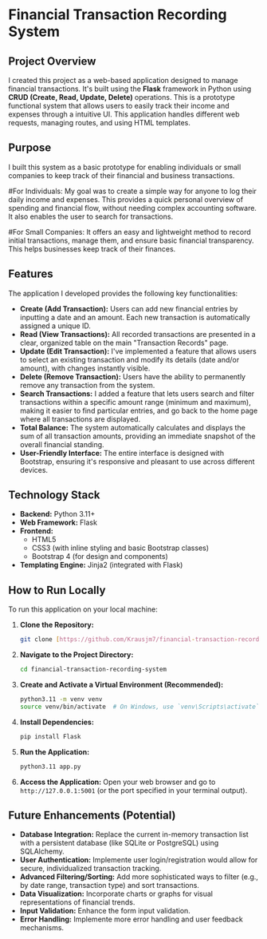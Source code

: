 # Financial Transaction Recording System

## Project Overview
I created this project as a web-based application designed to manage financial transactions. It's built using the **Flask** framework in Python using **CRUD (Create, Read, Update, Delete)** operations. This is a prototype functional system that allows users to easily track their income and expenses through a intuitive UI. This application handles different web requests, managing routes, and using HTML templates.

## Purpose
I built this system as a basic prototype for enabling individuals or small companies to keep track of their financial and business transactions.

#For Individuals: 
My goal was to create a simple way for anyone to log their daily income and expenses. This provides a quick personal overview of spending and financial flow, without needing complex accounting software. It also enables the user to search for transactions.

#For Small Companies: 
It offers an easy and lightweight method to record initial transactions, manage them, and ensure basic financial transparency. This helps businesses keep track of their finances.

## Features
The application I developed provides the following key functionalities:

* **Create (Add Transaction):** Users can add new financial entries by inputting a date and an amount. Each new transaction is automatically assigned a unique ID.
* **Read (View Transactions):** All recorded transactions are presented in a clear, organized table on the main "Transaction Records" page.
* **Update (Edit Transaction):** I've implemented a feature that allows users to select an existing transaction and modify its details (date and/or amount), with changes instantly visible.
* **Delete (Remove Transaction):** Users have the ability to permanently remove any transaction from the system.
* **Search Transactions:** I added a feature that lets users search and filter transactions within a specific amount range (minimum and maximum), making it easier to find particular entries, and go back to the home page where all transactions are displayed.
* **Total Balance:** The system automatically calculates and displays the sum of all transaction amounts, providing an immediate snapshot of the overall financial standing.
* **User-Friendly Interface:** The entire interface is designed with Bootstrap, ensuring it's responsive and pleasant to use across different devices.

## Technology Stack
* **Backend:** Python 3.11+
* **Web Framework:** Flask
* **Frontend:**
    * HTML5
    * CSS3 (with inline styling and basic Bootstrap classes)
    * Bootstrap 4 (for design and components)
* **Templating Engine:** Jinja2 (integrated with Flask)

## How to Run Locally
To run this application on your local machine:

1.  **Clone the Repository:**
    ```bash
    git clone [https://github.com/Krausjm7/financial-transaction-recording-system.git](https://github.com/Krausjm7/financial-transaction-recording-system.git)
    ```
2.  **Navigate to the Project Directory:**
    ```bash
    cd financial-transaction-recording-system
    ```
3.  **Create and Activate a Virtual Environment (Recommended):**
    ```bash
    python3.11 -m venv venv
    source venv/bin/activate  # On Windows, use `venv\Scripts\activate`
    ```
4.  **Install Dependencies:**
    ```bash
    pip install Flask
    ```
5.  **Run the Application:**
    ```bash
    python3.11 app.py
    ```
6.  **Access the Application:**
    Open your web browser and go to `http://127.0.0.1:5001` (or the port specified in your terminal output).

## Future Enhancements (Potential)
* **Database Integration:** Replace the current in-memory transaction list with a persistent database (like SQLite or PostgreSQL) using SQLAlchemy.
* **User Authentication:** Implemente user login/registration would allow for secure, individualized transaction tracking.
* **Advanced Filtering/Sorting:** Add more sophisticated ways to filter (e.g., by date range, transaction type) and sort transactions.
* **Data Visualization:** Incorporate charts or graphs for visual representations of financial trends.
* **Input Validation:** Enhance the form input validation.
* **Error Handling:** Implemente more error handling and user feedback mechanisms.
